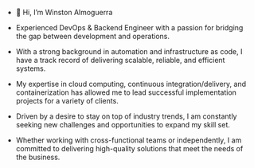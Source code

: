 - 👋 Hi, I’m Winston Almoguerra

- Experienced DevOps & Backend Engineer with a passion for bridging the gap between development and operations.
- With a strong background in automation and infrastructure as code, I have a track record of delivering scalable, reliable, and efficient systems.
- My expertise in cloud computing, continuous integration/delivery, and containerization has allowed me to lead successful implementation projects for a variety of clients.
- Driven by a desire to stay on top of industry trends, I am constantly seeking new challenges and opportunities to expand my skill set.
- Whether working with cross-functional teams or independently, I am committed to delivering high-quality solutions that meet the needs of the business.


